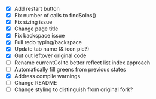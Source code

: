 - [x] Add restart button
- [x] Fix number of calls to findSolns()
- [x] Fix sizing issue
- [x] Change page title
- [x] Fix backspace issue
- [x] Full redo typing/backspace
- [x] Update tab name (& icon pic?)
- [x] Gut out leftover original code
- [ ] Rename currentCol to better reflect list index approach
- [ ] Automatically fill greens from previous states
- [x] Address compile warnings
- [ ] Change README
- [ ] Change styling to distinguish from original fork?
